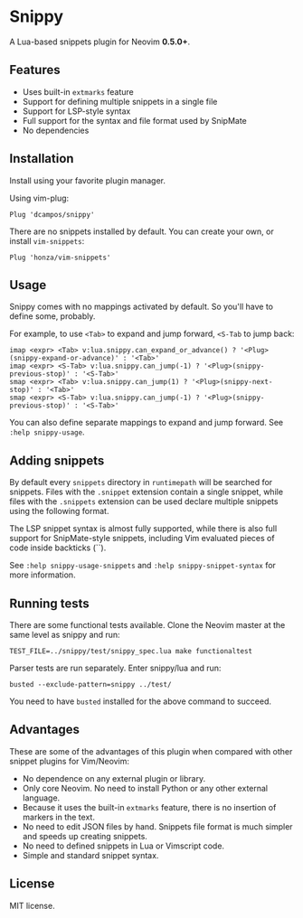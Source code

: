 # Snippy

A Lua-based snippets plugin for Neovim **0.5.0+**.

## Features

* Uses built-in `extmarks` feature
* Support for defining multiple snippets in a single file
* Support for LSP-style syntax
* Full support for the syntax and file format used by SnipMate
* No dependencies

## Installation

Install using your favorite plugin manager.

Using vim-plug:

```vim
Plug 'dcampos/snippy'
```

There are no snippets installed by default. You can create your own, or install `vim-snippets`:

```vim
Plug 'honza/vim-snippets'
```

## Usage

Snippy comes with no mappings activated by default. So you'll have to define
some, probably.

For example, to use `<Tab>` to expand and jump forward, `<S-Tab` to jump back:

```vim
imap <expr> <Tab> v:lua.snippy.can_expand_or_advance() ? '<Plug>(snippy-expand-or-advance)' : '<Tab>'
imap <expr> <S-Tab> v:lua.snippy.can_jump(-1) ? '<Plug>(snippy-previous-stop)' : '<S-Tab>'
smap <expr> <Tab> v:lua.snippy.can_jump(1) ? '<Plug>(snippy-next-stop)' : '<Tab>'
smap <expr> <S-Tab> v:lua.snippy.can_jump(-1) ? '<Plug>(snippy-previous-stop)' : '<S-Tab>'
```

You can also define separate mappings to expand and jump forward. See `:help snippy-usage`.

## Adding snippets

By default every `snippets` directory in `runtimepath` will be searched for
snippets. Files with the `.snippet` extension contain a single snippet, while
files with the `.snippets` extension can be used declare multiple snippets
using the following format.

The LSP snippet syntax is almost fully supported, while there is also full
support for SnipMate-style snippets, including Vim evaluated pieces of code
inside backticks (\`\`).

See `:help snippy-usage-snippets` and `:help snippy-snippet-syntax` for more
information.

## Running tests

There are some functional tests available. Clone the Neovim master at the same
level as snippy and run:

```
TEST_FILE=../snippy/test/snippy_spec.lua make functionaltest
```

Parser tests are run separately. Enter snippy/lua and run:

```
busted --exclude-pattern=snippy ../test/
```

You need to have `busted` installed for the above command to succeed.

## Advantages

These are some of the advantages of this plugin when compared with other snippet plugins for Vim/Neovim:

* No dependence on any external plugin or library.
* Only core Neovim. No need to install Python or any other external language.
* Because it uses the built-in `extmarks` feature, there is no insertion of markers in the text.
* No need to edit JSON files by hand. Snippets file format is much simpler and speeds up creating snippets.
* No need to defined snippets in Lua or Vimscript code.
* Simple and standard snippet syntax.

## License

MIT license.
